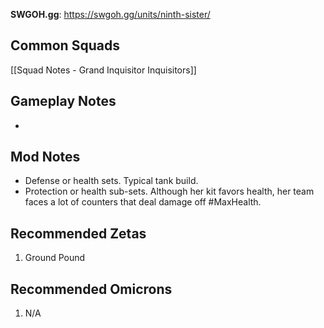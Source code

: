 **SWGOH.gg**: https://swgoh.gg/units/ninth-sister/

## Common Squads

[[Squad Notes - Grand Inquisitor Inquisitors]]

## Gameplay Notes

 - 

## Mod Notes

 - Defense or health sets. Typical tank build. 
 - Protection or health sub-sets. Although her kit favors health, her team faces a lot of counters that deal damage off #MaxHealth.

## Recommended Zetas

1. Ground Pound

## Recommended Omicrons

1. N/A